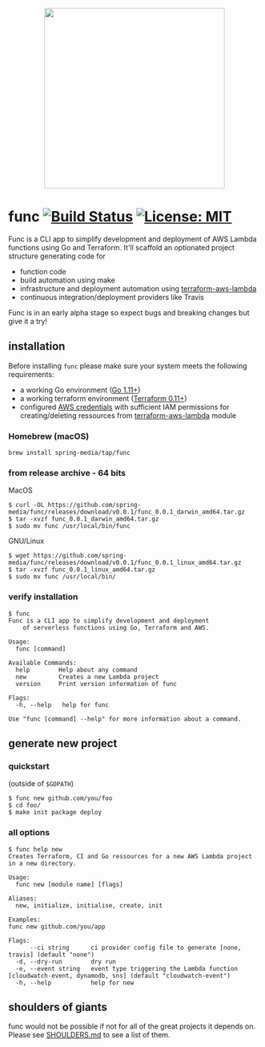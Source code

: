 <p align="center"><img src="https://github.com/spring-media/func/blob/master/logo.svg" width="360"></p>

# func [![Build Status](https://travis-ci.com/spring-media/func.svg?token=ErJ9PSqPoBz3w7BYQzzq&branch=master)](https://travis-ci.com/spring-media/func) [![License: MIT](https://img.shields.io/badge/License-MIT-yellow.svg)](https://opensource.org/licenses/MIT)


Func is a CLI app to simplify development and deployment of AWS Lambda functions using Go and Terraform. It'll scaffold an optionated project structure generating code for

- function code
- build automation using make
- infrastructure and deployment automation using [terraform-aws-lambda](https://github.com/spring-media/terraform-aws-lambda)
- continuous integration/deployment providers like Travis

Func is in an early alpha stage so expect bugs and breaking changes but give it a try!

## installation

Before installing `func` please make sure your system meets the following requirements:

- a working Go environment ([Go 1.11+](https://golang.org/))
- a working terraform environment ([Terraform 0.11+](https://www.terraform.io/downloads.html))
- configured [AWS credentials](https://docs.aws.amazon.com/cli/latest/userguide/cli-chap-getting-started.html) with sufficient IAM permissions for creating/deleting ressources from [terraform-aws-lambda](https://github.com/spring-media/terraform-aws-lambda) module

### Homebrew (macOS)

```
brew install spring-media/tap/func
```

### from release archive - 64 bits

MacOS

```
$ curl -OL https://github.com/spring-media/func/releases/download/v0.0.1/func_0.0.1_darwin_amd64.tar.gz
$ tar -xvzf func_0.0.1_darwin_amd64.tar.gz
$ sudo mv func /usr/local/bin/func
```

GNU/Linux

```
$ wget https://github.com/spring-media/func/releases/download/v0.0.1/func_0.0.1_linux_amd64.tar.gz
$ tar -xvzf func_0.0.1_linux_amd64.tar.gz
$ sudo mv func /usr/local/bin/
```

### verify installation

```
$ func
Func is a CLI app to simplify development and deployment
	of serverless functions using Go, Terraform and AWS.

Usage:
  func [command]

Available Commands:
  help        Help about any command
  new         Creates a new Lambda project
  version     Print version information of func

Flags:
  -h, --help   help for func

Use "func [command] --help" for more information about a command.
```

## generate new project

### quickstart

(outside of `$GOPATH`)

```
$ func new github.com/you/foo
$ cd foo/
$ make init package deploy
```

### all options

```
$ func help new
Creates Terraform, CI and Go ressources for a new AWS Lambda project
in a new directory.

Usage:
  func new [module name] [flags]

Aliases:
  new, initialize, initialise, create, init

Examples:
func new github.com/you/app

Flags:
      --ci string      ci provider config file to generate [none, travis] (default "none")
  -d, --dry-run        dry run
  -e, --event string   event type triggering the Lambda function [cloudwatch-event, dynamodb, sns] (default "cloudwatch-event")
  -h, --help           help for new
```

## shoulders of giants

func would not be possible if not for all of the great projects it depends on. Please see [SHOULDERS.md](SHOULDERS.md) to see a list of them.
